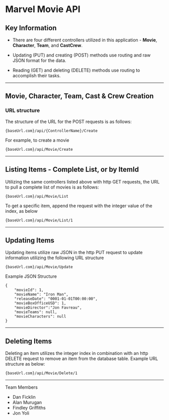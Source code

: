# Marvel Movie API

## Key Information

* There are four different controllers utilized in this application - **Movie**, **Character**, **Team**, and **CastCrew**.

* Updating (PUT) and creating (POST) methods use routing and raw JSON format for the data.

* Reading (GET) and deleting (DELETE) methods use routing to accomplish their tasks.

---
## Movie, Character, Team, Cast & Crew Creation

### URL structure

  The structure of the URL for the POST requests is as follows:

    {baseUrl.com}/api/{ControllerName}/Create

For example, to create a movie

    {baseUrl.com}/api/Movie/Create


---

## Listing Items - Complete List, or by ItemId

Utilizing the same controllers listed above with http GET requests, the URL to pull a complete list of movies is as follows:

    {baseUrl.com}/api/Movie/List


To get a specific item, append the request with the integer value of the index, as below

    {baseUrl.com}/api/Movie/List/1


---

## Updating Items

Updating items utilize raw JSON in the http PUT request to update information utilizing the following URL structure

    {baseUrl.com}/api/Movie/Update

Example JSON Structure
```
{
    "movieId": 1,
    "movieName": "Iron Man",
    "releaseDate": "0001-01-01T00:00:00",
    "movieBoxOfficeUSD": 1,
    "movieDirector":"Jon Favreau",
    "movieTeams": null,
    "movieCharacters": null
}
```

---
## Deleting Items
Deleting an item utilizes the integer index in combination with an http DELETE request to remove an item from the database table.  Example URL structure as below:

    {baseUrl.com}/api/Movie/Delete/1


---
Team Members
* Dan Ficklin
* Alan Murugan
* Findley Griffiths
* Jon Yoli